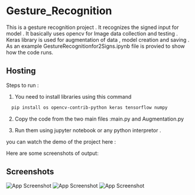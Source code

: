 # Gesture_Recognition

This is a gesture recognition project .
It recognizes the signed input for model .
It basically uses opencv for Image data collection and testing . 
Keras library is used for augmentation of data , model creation and saving .
As an example GestureRecognitionfor2Signs.ipynb file is provied to show how the code runs.

## Hosting

Steps to run  :
1. You need to install libraries using this command 
```bash
  pip install os opencv-contrib-python keras tensorflow numpy
```   
2. Copy the code from the two main files :main.py and Augmentation.py 

3. Run them using jupyter notebook or any python interpretor .


you can watch the demo of the project here : 

Here are some screenshots of output:
## Screenshots

![App Screenshot](https://drive.google.com/file/d/1maO-9cmaPHplfEAAsUmaEcP81Ohx-TA1/view?usp=sharing)
![App Screenshot](https://drive.google.com/file/d/1JezJXbj9aNpfzTT4gouY2hoaS72irwnB/view?usp=sharing)
![App Screenshot](https://drive.google.com/file/d/1fC0c1xlb9jgyIn8vngP6D928LDdpXffq/view?usp=sharing)
